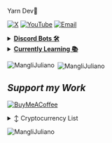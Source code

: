 Yarn Dev🍃

[![X](https://img.shields.io/badge/X-000000?style=for-the-badge&logo=x&logoColor=white)](https://x.com/MangliJuliano)
[![YouTube](https://img.shields.io/badge/YouTube-FF170F?style=for-the-badge&logo=youtube&logoColor=white)](https://www.youtube.com/@MangliJuliano)
[![Email](https://img.shields.io/badge/Email-8B89CC?style=for-the-badge&logo=protonmail&logoColor=white)](mailto:heiwasiro@proton.me)

<details>
  
<summary><b><u>Discord Bots 🛠</u></b></summary>

I build Discord Bots, i work to make them compatible with Discord.js and Node.js.

- 🤖 [Default Discord Bot](https://github.com/MangliJuliano/default-discord-bot-js): A basic Discord bot built using Node.js and Discord.js. It includes a structured setup for handling events, commands, and deploying slash commands to Discord servers.

</details>

<details>
 
<summary><b><u>Currently Learning 📚</u></b></summary>

I am interested to anything Technology related.

- Web Design, Front-End & Back-End & Full Stack Development, Responsive Design, Web Performance Optimization, Web Accessibility, Web Security
- Mobile App Development, Native Development, Cross-Platform Development, App Design, App Monetization, App Store Optimization (ASO)
- Software Development, Programming Languages, Software Engineering Principles, APIs and Microservices, Machine Learning and AI, Data Science
- Game Development, Game Engines, Game Design, Game Monetization
- Cybersecurity, Ethical Hacking, Cryptography, Network Security
- Multimedia and Creative Technology, Video Editing, Graphic Design, Animation, Audio Production
- Emerging Technologies, Blockchain, Quantum Computing, Artificial Intelligence, 5G Technology

</details>

<p><img align="left" src="https://github-readme-stats.vercel.app/api/top-langs?username=MangliJuliano&show_icons=true&locale=en&layout=compact" alt="MangliJuliano" /></p>

<p>&nbsp;<img align="center" src="https://github-readme-stats.vercel.app/api?username=MangliJuliano&show_icons=true&locale=en" alt="MangliJuliano" /></p>

## _Support my Work_

[![BuyMeACoffee](https://img.shields.io/badge/Buy_Me_A_Coffee-FFDD00?style=for-the-badge&logo=buy-me-a-coffee&logoColor=black)](https://www.buymeacoffee.com/MangliJuliano)

<details>

  <summary>↕️ <bold>Cryptocurrency List</bold></summary>
 
 <br />

| Currency       | Wallet Address                             |
| -------------- | ------------------------------------------ |
| Ethereum (ETH) | 0xaD57624A310f48915Bf82f092afedf61Bca728b2 |

</details>

<p align="left"> <img src="https://komarev.com/ghpvc/?username=MangliJuliano&label=Profile%20views&color=0e75b6&style=flat" alt="MangliJuliano" /> </p>
